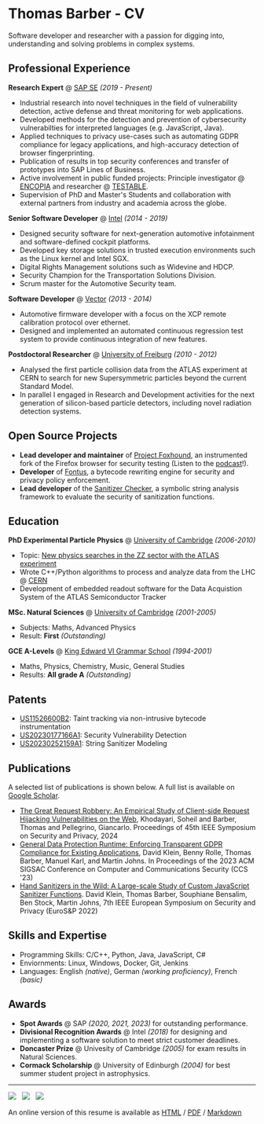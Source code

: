 # Thomas Barber - CV
Software developer and researcher with a passion for digging into, understanding and solving problems in complex systems.

## Professional Experience

**Research Expert** @ [SAP SE](https://www.sap.com/) *(2019 - Present)*
* Industrial research into novel techniques in the field of vulnerability detection, active defense and threat monitoring for web applications.
* Developed methods for the detection and prevention of cybersecurity vulnerabilties for interpreted languages (e.g. JavaScript, Java).
* Applied techniques to privacy use-cases such as automating GDPR compliance for legacy applications, and high-accuracy detection of browser fingerprinting.
* Publication of results in top security conferences and transfer of prototypes into SAP Lines of Business.
* Active involvement in public funded projects: Principle investigator @ [ENCOPIA](https://encopia.org/) and researcher @ [TESTABLE](https://testable.eu/).
* Supervision of PhD and Master's Students and collaboration with external partners from industry and academia across the globe.

**Senior Software Developer** @ [Intel](https://intel.com/) *(2014 - 2019)*
* Designed security software for next-generation automotive infotainment and software-defined cockpit platforms.
* Developed key storage solutions in trusted execution environments such as the Linux kernel and Intel SGX.
* Digital Rights Management solutions such as Widevine and HDCP.
* Security Champion for the Transportation Solutions Division.
* Scrum master for the Automotive Security team.

**Software Developer** @ [Vector](https://www.vector.com/) *(2013 - 2014)*
 * Automotive firmware developer with a focus on the XCP remote calibration protocol over ethernet.
 * Designed and implemented an automated continuous regression test system to provide continuous integration of new features.

**Postdoctoral Researcher** @ [University of Freiburg](https://uni-freiburg.de/) *(2010 - 2012)*
 * Analysed the first particle collision data from the ATLAS experiment at CERN to search for new Supersymmetric particles beyond the current Standard Model.
 * In parallel I engaged in Research and Development activities for the next generation of silicon-based particle detectors, including novel radiation detection systems.

## Open Source Projects
 * **Lead developer and maintainer** of [Project Foxhound](https://github.com/SAP/project-foxhound), an instrumented fork of the Firefox browser for security testing (Listen to the [podcast](https://podcast.opensap.info/open-source-way/2023/10/25/project-foxhound-hunting-cross-site-scripting-on-the-web/)!). 
 * **Developer** of [Fontus](https://github.com/SAP/project-fontus), a bytecode rewriting engine for security and privacy policy enforcement.
 * **Lead developer** of the [Sanitizer Checker](https://github.com/SAP/sanitizer-checker), a symbolic string analysis framework to evaluate the security of sanitization functions.

## Education

**PhD Experimental Particle Physics** @ [University of Cambridge](https://www.cam.ac.uk/) *(2006-2010)*
 - Topic: [New physics searches in the ZZ sector with the ATLAS experiment](https://www.repository.cam.ac.uk/items/c40242a4-ba90-411c-afa3-3c2eef841f46)
 - Wrote C++/Python algorithms to process and analyze data from the LHC @ [CERN](https://home.cern/)
 - Development of embedded readout software for the Data Acquistion System of the ATLAS Semiconductor Tracker

**MSc. Natural Sciences** @ [University of Cambridge](https://www.cam.ac.uk/) *(2001-2005)*
 - Subjects: Maths, Advanced Physics
 - Result: **First** *(Outstanding)*

**GCE A-Levels** @ [King Edward VI Grammar School](https://www.kegs.org.uk/) *(1994-2001)*
 - Maths, Physics, Chemistry, Music, General Studies
 - Results: **All grade A** *(Outstanding)*

## Patents
 * [US11526600B2](https://patents.google.com/patent/US11526600B2/en): Taint tracking via non-intrusive bytecode instrumentation
 * [US20230177166A1](https://patents.google.com/patent/US20230177166A1/en): Security Vulnerability Detection
 * [US20230252159A1](https://patents.google.com/patent/US20230252159A1/en): String Sanitizer Modeling

## Publications
A selected list of publications is shown below. A full list is available on [Google Scholar](https://scholar.google.com/citations?hl=en&user=C_4bRjsAAAAJ&view_op=list_works&sortby=pubdate).
 *  [The Great Request Robbery: An Empirical Study of Client-side Request Hijacking Vulnerabilities on the Web](https://trouge.net/papers/sp24_request_hijacking.pdf), Khodayari, Soheil and Barber, Thomas and Pellegrino, Giancarlo. Proceedings of 45th IEEE Symposium on Security and Privacy, 2024
 *  [General Data Protection Runtime: Enforcing Transparent GDPR Compliance for Existing Applications](https://loxo.ias.cs.tu-bs.de/papers/2023_CCS_GDPR_tainting.pdf), David Klein, Benny Rolle, Thomas Barber, Manuel Karl, and Martin Johns. In Proceedings of the 2023 ACM SIGSAC Conference on Computer and Communications Security (CCS '23)
 *  [Hand Sanitizers in the Wild: A Large-scale Study of Custom JavaScript Sanitizer Functions](https://loxo.ias.cs.tu-bs.de/papers/2022_EuroSP_JavaScript_Sanitizers.pdf). David Klein, Thomas Barber, Souphiane Bensalim, Ben Stock, Martin Johns, 7th IEEE European Symposium on Security and Privacy (EuroS&P 2022)

## Skills and Expertise
 * Programming Skills: C/C++, Python, Java, JavaScript, C#
 * Enviornments: Linux, Windows, Docker, Git, Jenkins
 * Languages: English *(native)*, German *(working proficiency)*, French *(basic)*

## Awards
* **Spot Awards** @ SAP *(2020, 2021, 2023)* for outstanding performance.
* **Divisional Recognition Awards** @ Intel *(2018)* for designing and implementing a software solution to meet strict customer deadlines.
* **Doncaster Prize** @ Univesity of Cambridge *(2005)* for exam results in Natural Sciences.
* **Cormack Scholarship** @ University of Edinburgh *(2004)* for best summer student project in astrophysics.

---------------------

[![](https://img.shields.io/badge/ThomasBarber-2867B2?style=for-the-badge&logo=linkedin&logoColor=white)](https://www.linkedin.com/in/thomas-barber-b3965551/) &nbsp; [![](https://img.shields.io/badge/tmbrbr-black?style=for-the-badge&logo=github&logoColor=white)](https://github.com/tmbrbr) &nbsp; [![](https://img.shields.io/badge/Google%20Scholar-lightgray?style=for-the-badge&logo=googlescholar&logoColor=blue)](https://scholar.google.com/citations?hl=en&user=C_4bRjsAAAAJ&view_op=list_works&sortby=pubdate)

An online version of this resume is available as [HTML](https://tmbrbr.github.io/resume) / [PDF](https://tmbrbr.github.io/resume/thomas-barber.pdf) / [Markdown](https://github.com/tmbrbr/resume/README.md)



